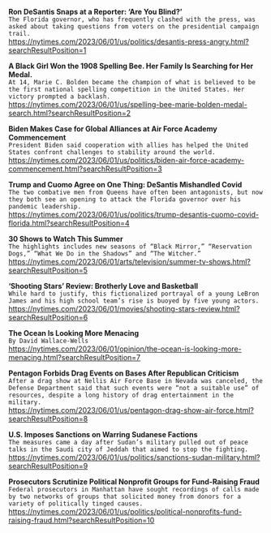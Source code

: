 **Ron DeSantis Snaps at a Reporter: ‘Are You Blind?’**\
`The Florida governor, who has frequently clashed with the press, was asked about taking questions from voters on the presidential campaign trail.`\
https://nytimes.com/2023/06/01/us/politics/desantis-press-angry.html?searchResultPosition=1

**A Black Girl Won the 1908 Spelling Bee. Her Family Is Searching for Her Medal.**\
`At 14, Marie C. Bolden became the champion of what is believed to be the first national spelling competition in the United States. Her victory prompted a backlash.`\
https://nytimes.com/2023/06/01/us/spelling-bee-marie-bolden-medal-search.html?searchResultPosition=2

**Biden Makes Case for Global Alliances at Air Force Academy Commencement**\
`President Biden said cooperation with allies has helped the United States confront challenges to stability around the world.`\
https://nytimes.com/2023/06/01/us/politics/biden-air-force-academy-commencement.html?searchResultPosition=3

**Trump and Cuomo Agree on One Thing: DeSantis Mishandled Covid**\
`The two combative men from Queens have often been antagonists, but now they both see an opening to attack the Florida governor over his pandemic leadership.`\
https://nytimes.com/2023/06/01/us/politics/trump-desantis-cuomo-covid-florida.html?searchResultPosition=4

**30 Shows to Watch This Summer**\
`The highlights includes new seasons of “Black Mirror,” “Reservation Dogs,” “What We Do in the Shadows” and “The Witcher.”`\
https://nytimes.com/2023/06/01/arts/television/summer-tv-shows.html?searchResultPosition=5

**‘Shooting Stars’ Review: Brotherly Love and Basketball**\
`While hard to justify, this fictionalized portrayal of a young LeBron James and his high school team’s rise is buoyed by five young actors.`\
https://nytimes.com/2023/06/01/movies/shooting-stars-review.html?searchResultPosition=6

**The Ocean Is Looking More Menacing**\
`By David Wallace-Wells`\
https://nytimes.com/2023/06/01/opinion/the-ocean-is-looking-more-menacing.html?searchResultPosition=7

**Pentagon Forbids Drag Events on Bases After Republican Criticism**\
`After a drag show at Nellis Air Force Base in Nevada was canceled, the Defense Department said that such events were “not a suitable use” of resources, despite a long history of drag entertainment in the military.`\
https://nytimes.com/2023/06/01/us/pentagon-drag-show-air-force.html?searchResultPosition=8

**U.S. Imposes Sanctions on Warring Sudanese Factions**\
`The measures came a day after Sudan’s military pulled out of peace talks in the Saudi city of Jeddah that aimed to stop the fighting.`\
https://nytimes.com/2023/06/01/us/politics/sanctions-sudan-military.html?searchResultPosition=9

**Prosecutors Scrutinize Political Nonprofit Groups for Fund-Raising Fraud**\
`Federal prosecutors in Manhattan have sought recordings of calls made by two networks of groups that solicited money from donors for a variety of politically tinged causes.`\
https://nytimes.com/2023/06/01/us/politics/political-nonprofits-fund-raising-fraud.html?searchResultPosition=10

